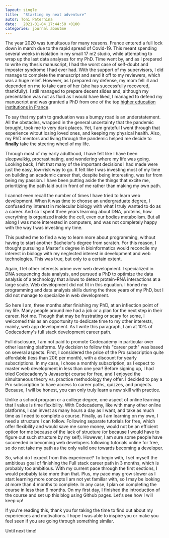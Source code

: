 ```yaml
---
layout: single
title:  "Starting my next adventure"
autor: Toni Paternina
date:   2021-01-04 17:44:50 +0100
categories: journal aboutme
---
```

 
 The year 2020 was tumultuous for many reasons. France entered a full lock down in march due to the rapid spread of Covid-19. This meant spending several weeks in isolation in my small 17 m2 studio, while attempting to wrap up the last data analyses for my PhD. Time went by, and as I prepared to write my thesis manuscript, I had the worst case of self-doubt and imposter syndrome I had ever had. With the support of my supervisors, I did manage to complete the manuscript and send it off to my reviewers, which was a huge relief. However, as I prepared my defense, my mom fell ill and depended on me to take care of her (she has successfully recovered, thankfully). I still managed to prepare decent slides and, although my presentation was not as fluid as I would have liked, I managed to defend my manuscript and was granted a PhD from one of the top [higher education institutions in France](https://www.ens.psl.eu/en/ens/facts-and-rankings/international-rankings).
 
 To say that my path to graduation was a bumpy road is an understatement. All the obstacles, wrapped in the general uncertainty that the pandemic brought, took me to very dark places. Yet, I am grateful I went through that experience witout losing loved ones, and keeping my physical health. Also, my PhD mentors and living through the pandemic helped me decide to **finally** take the steering wheel of my life. 
 
 Through most of my early adulthood, I have felt like I have been sleepwalkig, procrastinating, and wondering where my life was going. Looking back, I felt that many of the important decisions I had made were just the easy, low-risk way to go. It felt like I was investing most of my time on building an academic career that, despite being interesting, was far from being my passion. I have been putting aside the things that excite me, prioritizing the path laid out in front of me rather than making my own path.
 
 I cannot even recall the number of times I have tried to learn web development. When it was time to choose an undergraduate degree, I confused my interest in molecular biology with what I truly wanted to do as a career. And so I spent three years learning about DNA, proteins, how everything is organized inside the cell, even our bodies metabolism. But all along I was more interested in computers, and was not completely happy with the way I was investing my time.
 
 This pushed me to find a way to learn more about programming, without having to start another Bachelor's degree from scratch. For this reason, I thought pursuing a Master's degree in bioinformatics would reconcile my interest in biology with my neglected interest in development and web technologies. This was true, but only to a certain extent.
 
 Again, I let other interests prime over web development. I specialized in DNA sequencing data analysis, and pursued a PhD to optimize the data analysis of a technology that allows to detect protein-RNA interactions at a large scale. Web development did not fit in this equation. I honed my programming and data analysis skills during the three years of my PhD, but I did not manage to specialize in web development.
 
 So here I am, three months after finishing my PhD, at an inflection point of my life. Many people around me had a job or a plan for the next step in their career. Not me. Though that may be frustrating or scary for some, I welcomed this as an opportunity to dedicate time to my other interests, mainly, web app development. As I write this paragraph, I am at 10% of Codecademy's full stack development career path.
 
 Full disclosure, I am not paid to promote Codecademy in particular over other learning platforms. My decision to follow this "career path" was based on several aspects. First, I considered the price of the Pro subscription quite affordable (less than 20€ per month), with a discount for yearly subscriptions. In my case, I chose a monthly subscription, as I expect to master web development in less than one year! Before signing up, I had tried Codecademy's Javascript course for free, and I enjoyed the simultaneous theory vs. practice methodology they offer. I decided to pay a Pro subscription to have access to career paths, quizzes, and projects. Because, I will be honest, you can only truly learn a new skill with practice.
 
 Unlike a school program or a college degree, one aspect of online learning that I value is time flexibility. With Codecademy, like with many other online platforms, I can invest as many hours a day as I want, and take as much time as I need to complete a course. Finally, as I am learning on my own, I need a structure I can follow. Following separate tutorials for free, which offer flexibility and would save me some money, would not be an efficient option for me because of the lack of structure (or because I would have to figure out such structure by my self). However, I am sure some people have succeeded in becoming web developers following tutorials online for free, so do not take my path as the only valid one towards becoming a developer.
 
 So, what do I expect from this experience? To begin with, I set myself the ambitious goal of finishing the Full stack career path in 3 months, which is probably too ambitious. With my current pace through the first sections, I would probably take more than that. Plus, my pace may grow slower as I start learning more concepts I am not yet familiar with, so I may be looking at more than 4 months to complete. In any case, I plan on completing the course in less than 6 months. On my first day, I finished the introduction of the course and set up this blog using Github pages. Let's see how I will keep up!
 
 If you're reading this, thank you for taking the time to find out about my experiences and motivations. I hope I was able to inspire you or make you feel seen if you are going through something similar.
 
 Until next time!
 
 
